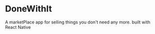 # DoneWithIt

A marketPlace app for selling things you don't need any more.
built with React Native 
